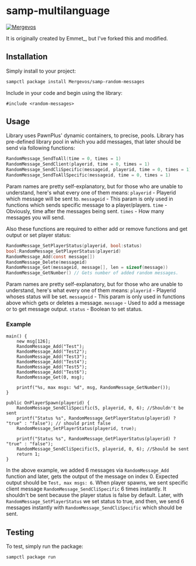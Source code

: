 # samp-multilanguage

[![Mergevos](https://img.shields.io/badge/Mergevos-samp--random--mesages-2f2f2f.svg?style=for-the-badge)](https://github.com/Mergevos/samp-random-messages)

It is originally created by Emmet_, but I've forked this and modified.

## Installation

Simply install to your project:

```bash
sampctl package install Mergevos/samp-random-messages
```

Include in your code and begin using the library:

```pawn
#include <random-messages>
```

## Usage

Library uses PawnPlus' dynamic containers, to precise, pools. Library has pre-defined library pool in which you add messages, that later should be send via following functions:

```c
RandomMessage_SendToAll(time = 0, times = 1)
RandomMessage_SendClient(playerid, time = 0, times = 1)
RandomMessage_SendCliSpecific(messageid, playerid, time = 0, times = 1)
RandomMessage_SendToAllSpecific(messageid, time = 0, times = 1) 
```

Param names are pretty self-explanatory, but for those who are unable to understand, here's what every one of them means:
`playerid` - Playerid which message will be sent to.
`messageid` - This param is only used in functions which sends specific message to a player/players.
`time` - Obviously, time after the messages being sent.
`times` -  How many messages you will send.

Also these functions are required to either add or remove functions and get output or set player status:

```c
RandomMessage_SetPlayerStatus(playerid, bool:status)
bool:RandomMessage_GetPlayerStatus(playerid)
RandomMessage_Add(const message[]) 
RandomMessage_Delete(messageid)
RandomMessage_Get(messageid, message[], len = sizeof(message))
RandomMessage_GetNumber() // Gets number of added random messages.
```
Param names are pretty self-explanatory, but for those who are unable to understand, here's what every one of them means:
`playerid` - Playerid whoses status will be set.
`messageid` - This param is only used in functions above which gets or deletes a message.
`message` - Used to add a message or to get message output.
`status` - Boolean to set status.


### Example

```
main() {
    new msg[126];
    RandomMessage_Add("Test");
    RandomMessage_Add("Test2");
    RandomMessage_Add("Test3");
    RandomMessage_Add("Test4");
    RandomMessage_Add("Test5");
    RandomMessage_Add("Test6");
    RandomMessage_Get(0, msg);
    
    printf("%s, max msgs: %d", msg, RandomMessage_GetNumber());
}

public OnPlayerSpawn(playerid) {
    RandomMessage_SendCliSpecific(5, playerid, 0, 6); //Shouldn't be sent
    printf("Status %s", RandomMessage_GetPlayerStatus(playerid) ? "true" : "false"); // should print false
    RandomMessage_SetPlayerStatus(playerid, true);
    
    printf("Status %s", RandomMessage_GetPlayerStatus(playerid) ? "true" : "false");
    RandomMessage_SendCliSpecific(5, playerid, 0, 6); //Should be sent
    return 1;
}
```

In the above example, we added 6 messages via `RandomMessage_Add` function and later, gets the output of the message on index 0. Expected output should be `Test, max msgs: 6`. When player spawns, we sent specific client message `RandomMessage_SendCliSpecific` 6 times instantly. It shouldn't be sent because the player status is false by default. Later, with `RandomMessage_SetPlayerStatus` we set status to true, and then, we send 6 messages instantly with `RandomMessage_SendCliSpecific` which should be sent.

## Testing

To test, simply run the package:

```bash
sampctl package run
```
